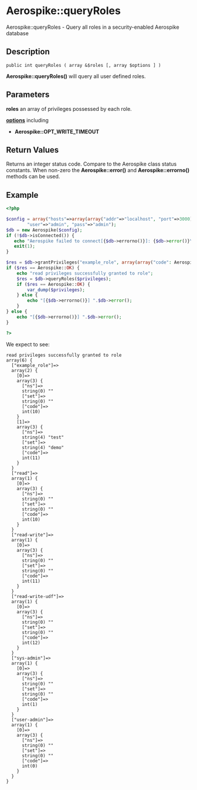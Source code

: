
# Aerospike::queryRoles

Aerospike::queryRoles - Query all roles in a security-enabled Aerospike database

## Description

```
public int queryRoles ( array &$roles [, array $options ] )
```

**Aerospike::queryRoles()** will query  all user defined roles.

## Parameters

**roles** an array of privileges possessed by each role.

**[options](aerospike.md)** including
- **Aerospike::OPT_WRITE_TIMEOUT**

## Return Values

Returns an integer status code.  Compare to the Aerospike class status
constants.  When non-zero the **Aerospike::error()** and
**Aerospike::errorno()** methods can be used.

## Example

```php
<?php

$config = array("hosts"=>array(array("addr"=>"localhost", "port"=>3000)),
        "user"=>"admin", "pass"=>"admin");
$db = new Aerospike($config);
if (!$db->isConnected()) {
   echo "Aerospike failed to connect[{$db->errorno()}]: {$db->error()}\n";
   exit(1);
}

$res = $db->grantPrivileges("example_role", array(array("code": Aerospike::READ)));
if ($res == Aerospike::OK) {
    echo "read privileges successfully granted to role";
    $res = $db->queryRoles($privileges);
    if ($res == Aerospike::OK) {
        var_dump($privileges);
    } else {
        echo "[{$db->errorno()}] ".$db->error();
    }
} else {
    echo "[{$db->errorno()}] ".$db->error();
}

?>
```

We expect to see:

```
read privileges successfully granted to role
array(6) {
  ["example_role"]=>
  array(2) {
    [0]=>
    array(3) {
      ["ns"]=>
      string(0) ""
      ["set"]=>
      string(0) ""
      ["code"]=>
      int(10)
    }
    [1]=>
    array(3) {
      ["ns"]=>
      string(4) "test"
      ["set"]=>
      string(4) "demo"
      ["code"]=>
      int(11)
    }
  }
  ["read"]=>
  array(1) {
    [0]=>
    array(3) {
      ["ns"]=>
      string(0) ""
      ["set"]=>
      string(0) ""
      ["code"]=>
      int(10)
    }
  }
  ["read-write"]=>
  array(1) {
    [0]=>
    array(3) {
      ["ns"]=>
      string(0) ""
      ["set"]=>
      string(0) ""
      ["code"]=>
      int(11)
    }
  }
  ["read-write-udf"]=>
  array(1) {
    [0]=>
    array(3) {
      ["ns"]=>
      string(0) ""
      ["set"]=>
      string(0) ""
      ["code"]=>
      int(12)
    }
  }
  ["sys-admin"]=>
  array(1) {
    [0]=>
    array(3) {
      ["ns"]=>
      string(0) ""
      ["set"]=>
      string(0) ""
      ["code"]=>
      int(1)
    }
  }
  ["user-admin"]=>
  array(1) {
    [0]=>
    array(3) {
      ["ns"]=>
      string(0) ""
      ["set"]=>
      string(0) ""
      ["code"]=>
      int(0)
    }
  }
}
```
